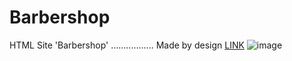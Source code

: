 # Barbershop
HTML Site 'Barbershop' ................. Made by design  <a href="https://www.figma.com/file/KvsCxwFjYtoPsotMJWJ1ul/Barbershop-EN-(Copy)?t=AGUeJYhZ2Slglz70-0">LINK</a>
![image](https://user-images.githubusercontent.com/102797527/223519026-4d98b01f-c293-4262-886e-34a0a77780a9.png)

